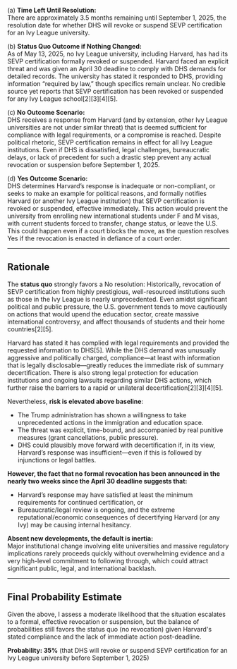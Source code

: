 (a) **Time Left Until Resolution:**  
There are approximately 3.5 months remaining until September 1, 2025, the resolution date for whether DHS will revoke or suspend SEVP certification for an Ivy League university.

(b) **Status Quo Outcome if Nothing Changed:**  
As of May 13, 2025, no Ivy League university, including Harvard, has had its SEVP certification formally revoked or suspended. Harvard faced an explicit threat and was given an April 30 deadline to comply with DHS demands for detailed records. The university has stated it responded to DHS, providing information “required by law,” though specifics remain unclear. No credible source yet reports that SEVP certification has been revoked or suspended for any Ivy League school[2][3][4][5].

(c) **No Outcome Scenario:**  
DHS receives a response from Harvard (and by extension, other Ivy League universities are not under similar threat) that is deemed sufficient for compliance with legal requirements, or a compromise is reached. Despite political rhetoric, SEVP certification remains in effect for all Ivy League institutions. Even if DHS is dissatisfied, legal challenges, bureaucratic delays, or lack of precedent for such a drastic step prevent any actual revocation or suspension before September 1, 2025.

(d) **Yes Outcome Scenario:**  
DHS determines Harvard’s response is inadequate or non-compliant, or seeks to make an example for political reasons, and formally notifies Harvard (or another Ivy League institution) that SEVP certification is revoked or suspended, effective immediately. This action would prevent the university from enrolling new international students under F and M visas, with current students forced to transfer, change status, or leave the U.S. This could happen even if a court blocks the move, as the question resolves Yes if the revocation is enacted in defiance of a court order.

---

## Rationale

The **status quo** strongly favors a No resolution: Historically, revocation of SEVP certification from highly prestigious, well-resourced institutions such as those in the Ivy League is nearly unprecedented. Even amidst significant political and public pressure, the U.S. government tends to move cautiously on actions that would upend the education sector, create massive international controversy, and affect thousands of students and their home countries[2][5].

Harvard has stated it has complied with legal requirements and provided the requested information to DHS[5]. While the DHS demand was unusually aggressive and politically charged, compliance—at least with information that is legally disclosable—greatly reduces the immediate risk of summary decertification. There is also strong legal protection for education institutions and ongoing lawsuits regarding similar DHS actions, which further raise the barriers to a rapid or unilateral decertification[2][3][4][5].

Nevertheless, **risk is elevated above baseline**:  
- The Trump administration has shown a willingness to take unprecedented actions in the immigration and education space.
- The threat was explicit, time-bound, and accompanied by real punitive measures (grant cancellations, public pressure).
- DHS could plausibly move forward with decertification if, in its view, Harvard’s response was insufficient—even if this is followed by injunctions or legal battles.

**However, the fact that no formal revocation has been announced in the nearly two weeks since the April 30 deadline suggests that:**
- Harvard’s response may have satisfied at least the minimum requirements for continued certification, or
- Bureaucratic/legal review is ongoing, and the extreme reputational/economic consequences of decertifying Harvard (or any Ivy) may be causing internal hesitancy.

**Absent new developments, the default is inertia:**  
Major institutional change involving elite universities and massive regulatory implications rarely proceeds quickly without overwhelming evidence and a very high-level commitment to following through, which could attract significant public, legal, and international backlash.

---

## Final Probability Estimate

Given the above, I assess a moderate likelihood that the situation escalates to a formal, effective revocation or suspension, but the balance of probabilities still favors the status quo (no revocation) given Harvard's stated compliance and the lack of immediate action post-deadline.

**Probability: 35%** (that DHS will revoke or suspend SEVP certification for an Ivy League university before September 1, 2025)